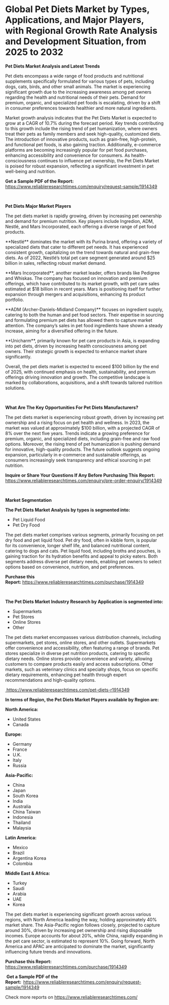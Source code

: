 <p><h1>Global Pet Diets Market by Types, Applications, and Major Players, with Regional Growth Rate Analysis and Development Situation, from 2025 to 2032</h1></p><p><strong>Pet Diets Market Analysis and Latest Trends</strong></p>
<p><p>Pet diets encompass a wide range of food products and nutritional supplements specifically formulated for various types of pets, including dogs, cats, birds, and other small animals. The market is experiencing significant growth due to the increasing awareness among pet owners regarding the health and nutritional needs of their pets. Demand for premium, organic, and specialized pet foods is escalating, driven by a shift in consumer preferences towards healthier and more natural ingredients.</p><p>Market growth analysis indicates that the Pet Diets Market is expected to grow at a CAGR of 10.7% during the forecast period. Key trends contributing to this growth include the rising trend of pet humanization, where owners treat their pets as family members and seek high-quality, customized diets. The introduction of innovative products, such as grain-free, high-protein, and functional pet foods, is also gaining traction. Additionally, e-commerce platforms are becoming increasingly popular for pet food purchases, enhancing accessibility and convenience for consumers. As health-consciousness continues to influence pet ownership, the Pet Diets Market is poised for robust expansion, reflecting a significant investment in pet well-being and nutrition.</p></p>
<p><strong>Get a Sample PDF of the Report:&nbsp;</strong> <a href="https://www.reliableresearchtimes.com/enquiry/request-sample/1914349?utm_campaign=2271&utm_medium=2&utm_source=Github&utm_content=ia&utm_term=14022025&utm_id=pet-diets">https://www.reliableresearchtimes.com/enquiry/request-sample/1914349</a></p>
<p>&nbsp;</p>
<p><strong>Pet Diets Major Market Players</strong></p>
<p><p>The pet diets market is rapidly growing, driven by increasing pet ownership and demand for premium nutrition. Key players include Ingredion, ADM, Nestlé, and Mars Incorporated, each offering a diverse range of pet food products. </p><p>**Nestlé** dominates the market with its Purina brand, offering a variety of specialized diets that cater to different pet needs. It has experienced consistent growth, capitalizing on the trend towards natural and grain-free diets. As of 2022, Nestlé’s total pet care segment generated around $25 billion in sales, reflecting robust market demand.</p><p>**Mars Incorporated**, another market leader, offers brands like Pedigree and Whiskas. The company has focused on innovation and premium offerings, which have contributed to its market growth, with pet care sales estimated at $18 billion in recent years. Mars is positioning itself for further expansion through mergers and acquisitions, enhancing its product portfolio.</p><p>**ADM (Archer-Daniels-Midland Company)** focuses on ingredient supply, catering to both the human and pet food sectors. Their expertise in sourcing and formulating premium pet diets has allowed them to capture market attention. The company’s sales in pet food ingredients have shown a steady increase, aiming for a diversified offering in the future.</p><p>**Unicharm**, primarily known for pet care products in Asia, is expanding into pet diets, driven by increasing health consciousness among pet owners. Their strategic growth is expected to enhance market share significantly.</p><p>Overall, the pet diets market is expected to exceed $100 billion by the end of 2025, with continued emphasis on health, sustainability, and premium offerings driving innovation and growth. The competitive landscape is marked by collaborations, acquisitions, and a shift towards tailored nutrition solutions.</p></p>
<p>&nbsp;</p>
<p><strong>What Are The Key Opportunities For Pet Diets Manufacturers?</strong></p>
<p><p>The pet diets market is experiencing robust growth, driven by increasing pet ownership and a rising focus on pet health and wellness. In 2023, the market was valued at approximately $100 billion, with a projected CAGR of 8% over the next five years. Trends indicate a growing preference for premium, organic, and specialized diets, including grain-free and raw food options. Moreover, the rising trend of pet humanization is pushing demand for innovative, high-quality products. The future outlook suggests ongoing expansion, particularly in e-commerce and sustainable offerings, as consumers increasingly seek transparency and ethical sourcing in pet nutrition.</p></p>
<p><strong>Inquire or Share Your Questions If Any Before Purchasing This Report:</strong> <a href="https://www.reliableresearchtimes.com/enquiry/pre-order-enquiry/1914349?utm_campaign=2271&utm_medium=2&utm_source=Github&utm_content=ia&utm_term=14022025&utm_id=pet-diets">https://www.reliableresearchtimes.com/enquiry/pre-order-enquiry/1914349</a></p>
<p>&nbsp;</p>
<p><strong>Market Segmentation</strong></p>
<p><strong>The Pet Diets Market Analysis by types is segmented into:</strong></p>
<p><ul><li>Pet Liquid Food</li><li>Pet Dry Food</li></ul></p>
<p><p>The pet diets market comprises various segments, primarily focusing on pet dry food and pet liquid food. Pet dry food, often in kibble form, is popular for its convenience, longer shelf life, and balanced nutritional content, catering to dogs and cats. Pet liquid food, including broths and pouches, is gaining traction for its hydration benefits and appeal to picky eaters. Both segments address diverse pet dietary needs, enabling pet owners to select options based on convenience, nutrition, and pet preferences.</p></p>
<p><strong>Purchase this Report:&nbsp;</strong><a href="https://www.reliableresearchtimes.com/purchase/1914349?utm_campaign=2271&utm_medium=2&utm_source=Github&utm_content=ia&utm_term=14022025&utm_id=pet-diets">https://www.reliableresearchtimes.com/purchase/1914349</a></p>
<p>&nbsp;</p>
<p><strong>The Pet Diets Market Industry Research by Application is segmented into:</strong></p>
<p><ul><li>Supermarkets</li><li>Pet Stores</li><li>Online Stores</li><li>Other</li></ul></p>
<p><p>The pet diets market encompasses various distribution channels, including supermarkets, pet stores, online stores, and other outlets. Supermarkets offer convenience and accessibility, often featuring a range of brands. Pet stores specialize in diverse pet nutrition products, catering to specific dietary needs. Online stores provide convenience and variety, allowing customers to compare products easily and access subscriptions. Other markets, such as veterinary clinics and specialty shops, focus on specific dietary requirements, enhancing pet health through expert recommendations and high-quality options.</p></p>
<p><a href="https://www.reliableresearchtimes.com/pet-diets-r1914349?utm_campaign=2271&utm_medium=2&utm_source=Github&utm_content=ia&utm_term=14022025&utm_id=pet-diets">&nbsp;https://www.reliableresearchtimes.com/pet-diets-r1914349</a></p>
<p><strong>In terms of Region, the Pet Diets Market Players available by Region are:</strong></p>
<p>
    <p> <strong> North America: </strong>
        <ul>
            <li>United States</li>
            <li>Canada</li>
        </ul>
        </p> 
    <p> <strong> Europe: </strong>
        <ul>
            <li>Germany</li>
            <li>France</li>
            <li>U.K.</li>
            <li>Italy</li>
            <li>Russia</li>
        </ul>
        </p> 
    <p> <strong> Asia-Pacific: </strong>
        <ul>
            <li>China</li>
            <li>Japan</li>
            <li>South Korea</li>
            <li>India</li>
            <li>Australia</li>
            <li>China Taiwan</li>
            <li>Indonesia</li>
            <li>Thailand</li>
            <li>Malaysia</li>
        </ul>
        </p> 
    <p> <strong> Latin America: </strong>
        <ul>
            <li>Mexico</li>
            <li>Brazil</li>
            <li>Argentina Korea</li>
            <li>Colombia</li>
        </ul>
        </p> 
    <p> <strong> Middle East & Africa: </strong>
        <ul>
            <li>Turkey</li>
            <li>Saudi</li>
            <li>Arabia</li>
            <li>UAE</li>
            <li>Korea</li>
        </ul>
    </p>
    </p>
<p><p>The pet diets market is experiencing significant growth across various regions, with North America leading the way, holding approximately 40% market share. The Asia-Pacific region follows closely, projected to capture around 30%, driven by increasing pet ownership and rising disposable incomes. Europe accounts for about 20%, while China, rapidly expanding in the pet care sector, is estimated to represent 10%. Going forward, North America and APAC are anticipated to dominate the market, significantly influencing future trends and innovations.</p></p>
<p><strong>Purchase this Report: </strong><a href="https://www.reliableresearchtimes.com/purchase/1914349?utm_campaign=2271&utm_medium=2&utm_source=Github&utm_content=ia&utm_term=14022025&utm_id=pet-diets">https://www.reliableresearchtimes.com/purchase/1914349</a></p>
<p>&nbsp;<strong>Get a Sample PDF of the Report:&nbsp;&nbsp;</strong><a href="https://www.reliableresearchtimes.com/enquiry/request-sample/1914349?utm_campaign=2271&utm_medium=2&utm_source=Github&utm_content=ia&utm_term=14022025&utm_id=pet-diets">https://www.reliableresearchtimes.com/enquiry/request-sample/1914349</a></p>
<p><strong></strong></p>
<p>Check more reports on <a href="https://www.reliableresearchtimes.com/?utm_campaign=2271&utm_medium=2&utm_source=Github&utm_content=ia&utm_term=14022025&utm_id=pet-diets">https://www.reliableresearchtimes.com/</a></p>